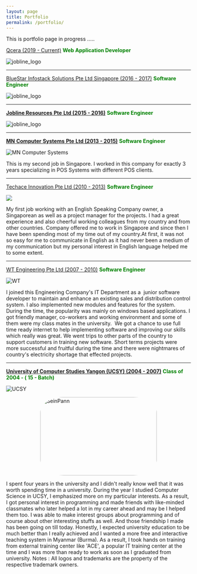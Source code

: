 ```yaml
---
layout: page
title: Portfolio
permalink: /portfolio/
---
```


This is portfolio page in progress .....


[Qcera (2019 - Current)](http://www.qcera.com) **<span style="color: green;">Web Application Developer</span>**

![jobline_logo]({{site.baseurl}}/images/portfolio/qcera_logoflat.png)


* * *

[BlueStar Infostack Solutions Pte Ltd Singapore (2016 - 2017)](https://www.infogain.com/about-us/locations/) **<span style="color: green;">Software Engineer</span>**

![jobline_logo]({{site.baseurl}}/images/portfolio/infogain-logo.png)


* * *

[**Jobline Resources** **Pte** **Ltd (2015 - 2016)**](https://www.jobline.com.sg/) **<span style="color: green;">Software Engineer</span>**

![jobline_logo]({{site.baseurl}}/images/portfolio/jobline_logo.png)

* * *

[**MN** **Computer** **Systems** **Pte** **Ltd (2013 - 2015)**](http://www.mnsys.com.sg/) **<span style="color: green;">Software Engineer </span>**

![MN Computer Systems]({{site.baseurl}}/images/portfolio/mnsys.jpg)

This is my second job in Singapore. I worked in this company for exactly 3 years specializing in POS Systems with different POS clients.

* * *

[Techace Innovation Pte Ltd (2010 - 2013)](http://www.techace.com/) **<span style="color: green;">Software Engineer </span>**

![]({{site.baseurl}}/images/portfolio/techace.png)

My first job working with an English Speaking Company owner, a Singaporean as well as a project manager for the projects. I had a great experience and also cheerful working colleagues from my country and from other countries. Company offered me to work in Singapore and since then I have been spending most of my time out of my country.At first, it was not so easy for me to communicate in English as it had never been a medium of my communication but my personal interest in English language helped me to some extent.

* * *

[WT Engineering Pte Ltd (2007 - 2010)](http://www.wintheingieng.com) **<span style="color: green;">Software Engineer</span>**

![WT]({{site.baseurl}}/images/portfolio/wt.jpg)

I joined this Engineering Company's IT Department as a  junior software developer to maintain and enhance an existing sales and distribution control system. I also implemented new modules and features for the system.  During the time, the popularity was mainly on windows based applications. I got friendly manager, co-workers and working environment and some of them were my class mates in the university.  We got a chance to use full time ready internet to help implementing software and improving our skills which really was great. We went trips to other parts of the country to support customers in training new software. Short terms projects were more successful and fruitful during the time and there were nightmares of country's electricity shortage that effected projects.

* * *

**[University of Computer Studies Yangon (UCSY) (2004 - 2007)](http://www.ucsy.edu.mm/)** **<span style="color: green;">Class of 2004 - ( 15 - Batch)</span>**

![UCSY]({{site.baseurl}}/images/portfolio/ucsy_logo.jpg)

<img class="" style=" display: block;  margin-left: auto;  margin-right: auto; border-radius: 20%;" src="{{site.baseurl}}/images/portfolio/seinpann.jpg" alt="SeinPann" width="318" height="214" />

I spent four years in the university and I didn't really know well that it was worth spending time in a university. During the year I studied Computer Science in UCSY, I emphasized more on my particular interests. As a result, I got personal interest in programming and made friends with like-minded classmates who later helped a lot in my career ahead and may be I helped them too. I was able to make interest groups about programming and of course about other interesting stuffs as well. And those friendship I made has been going on till today. Honestly, I expected university education to be much better than I really achieved and I wanted a more free and interactive teaching system in Myanmar (Burma). As a result, I took hands on training from external training center like 'ACE', a popular IT training center at the time and I was more than ready to work as soon as I graduated from university. Notes : All logos and trademarks are the property of the respective trademark owners.
